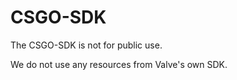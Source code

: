 # CSGO-SDK


The CSGO-SDK is not for public use.


We do not use any resources from Valve's own SDK.

